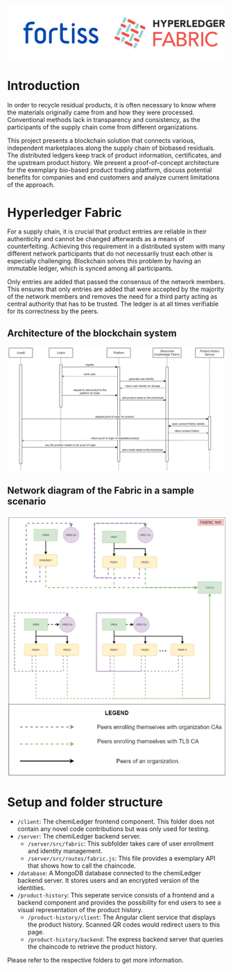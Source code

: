![Header](images/header.png)

# Introduction
In order to recycle residual products, it is often necessary to know where the materials originally came from and how they were processed. Conventional methods lack in transparency and consistency, as the participants of the supply chain come from different organizations. 

This project presents a blockchain solution that connects various, independent marketplaces along the supply chain of biobased residuals. The distributed ledgers keep track of product information, certificates, and the upstream product history. We present a proof-of-concept architecture for the exemplary bio-based product trading platform, discuss potential benefits for companies and end customers and analyze current limitations of the approach.

# Hyperledger Fabric
For a supply chain, it is crucial that product entries are reliable in their authenticity and cannot be changed afterwards as a means of counterfeiting. Achieving this requirement in a distributed system with many different network participants that do not necessarily trust each other is especially challenging. Blockchain solves this problem by having an immutable ledger, which is synced among all participants.

Only entries are added that passed the consensus of the network members. This ensures that only entries are added that were accepted by the majority of the network members and removes the need for a third party acting as central authority that has to be trusted. The ledger is at all times verifiable for its correctness by the peers.

## Architecture of the blockchain system
![Sequence diagram of the blockchain system](images/chemieLedger-sequenceDiagram.png)

## Network diagram of the Fabric in a sample scenario
![Network diagram of the Fabric system](images/fabric_networkDiagram.png)

# Setup and folder structure
- `/client`: The chemiLedger frontend component. This folder does not contain any novel code contributions but was only used for testing.
- `/server`: The chemiLedger backend server.
    - `/server/src/fabric`: This subfolder takes care of user enrollment and identity management.
    - `/server/src/routes/fabric.js`: This file provides a exemplary API that shows how to call the chaincode.
- `/database`: A MongoDB database connected to the chemiLedger backend server. It stores users and an encrypted version of the identities.
- `/product-history`: This seperate service consists of a frontend and a backend component and provides the possibility for end users to see a visual representation of the product history.
    - `/product-history/client`: The Angular client service that displays the product history. Scanned QR codes would redirect users to this page.
    - `/product-history/backend`: The express backend server that queries the chaincode to retrieve the product history.

Please refer to the respective folders to get more information.